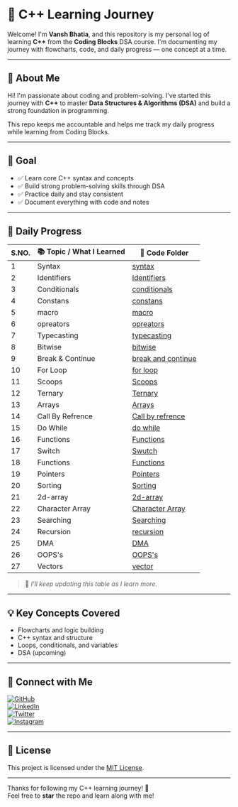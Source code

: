 # 🧠 C++ Learning Journey

Welcome! I'm **Vansh Bhatia**, and this repository is my personal log of learning **C++** from the **Coding Blocks** DSA course. I'm documenting my journey with flowcharts, code, and daily progress — one concept at a time.

---

## 👤 About Me

Hi! I'm passionate about coding and problem-solving. I've started this journey with **C++** to master **Data Structures & Algorithms (DSA)** and build a strong foundation in programming.

This repo keeps me accountable and helps me track my daily progress while learning from Coding Blocks.

---

## 🎯 Goal

- ✅ Learn core C++ syntax and concepts
- ✅ Build strong problem-solving skills through DSA
- ✅ Practice daily and stay consistent
- ✅ Document everything with code and notes

---

## 📅 Daily Progress

| S.NO.       | 📚 Topic / What I Learned             | 📁 Code Folder |
|--------|---------------------------------------|----------------|
| 1 | Syntax  | [syntax](Topics/introduction/syntax.cpp) |
| 2 | Identifiers  | [Identifiers](Topics/identifiers) |
| 3 | Conditionals  | [conditionals](Topics/conditionals) |
| 4 | Constans  | [constans](Topics/constans) |
| 5 | macro  | [macro](Topics/macro) |
| 6 | opreators | [opreators](Topics/opreators) |
| 7 | Typecasting  | [typecasting](Topics/typecasting) |
| 8 | Bitwise  | [bitwise](Topics/bitwise) |
| 9 | Break & Continue  | [break and continue](Topics/break_and_continue) |
| 10 | For Loop  | [for loop](Topics/for) |
| 11 | Scoops  | [Scoops](Topics/scoop) |
| 12 | Ternary  | [Ternary](Topics/ternary) |
| 13 | Arrays  | [Arrays](Topics/arrays) |
| 14 | Call By Refrence  | [Call by refrence](Topics/callbyrefrence) |
| 15 | Do While  | [do while](Topics/do-while) |
| 16 | Functions  | [Functions](Topics/functions) |
| 17 | Switch  | [Swutch](Topics/switch) |
| 18 | Functions  | [Functions](Topics/functions) |
| 19 | Pointers  | [Pointers](Topics/pointers) |
| 20 | Sorting  | [Sorting](Topics/Sorting) |
| 21 | 2d-array  | [2d-array](Topics/2d-array) |
| 22 | Character Array  | [Character Array](Topics/character_array) |
| 23 | Searching  | [Searching](Topics/searching_algo) |
| 24 | Recursion  | [recursion](Topics/recursion) |
| 25 | DMA  | [DMA](Topics/DMA) |
| 26 | OOPS's  | [OOPS's](Topics/OOP's) |
| 27 | Vectors  | [vector](Topics/vector) |

> 📝 *I'll keep updating this table as I learn more.*

---

## 💡 Key Concepts Covered
- Flowcharts and logic building
- C++ syntax and structure
- Loops, conditionals, and variables
- DSA (upcoming)

---

## 🔗 Connect with Me

[![GitHub](https://img.shields.io/badge/GitHub-%2312100E.svg?logo=github&logoColor=white)](https://github.com/VanshBhatia2007)  
[![LinkedIn](https://img.shields.io/badge/LinkedIn-%230077B5.svg?logo=linkedin&logoColor=white)](https://www.linkedin.com/in/vansh-bhatia-76311422a)  
[![Twitter](https://img.shields.io/badge/Twitter-%231DA1F2.svg?logo=twitter&logoColor=white)](https://x.com/vanshb335?t=wYs66CkM2erUVwvaAjvuSw&s=09)  
[![Instagram](https://img.shields.io/badge/Instagram-%23E4405F.svg?logo=instagram&logoColor=white)](https://www.instagram.com/vanshbhatia15)

---

## 📄 License

This project is licensed under the [MIT License](LICENSE).

---

Thanks for following my C++ learning journey! 🌟  
Feel free to **star** the repo and learn along with me!
